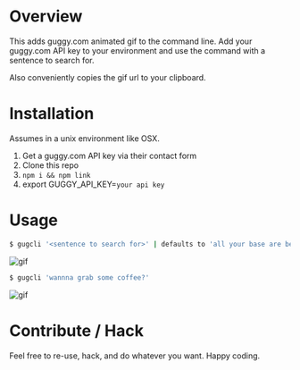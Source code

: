 # Overview

This adds guggy.com animated gif to the command line. Add your guggy.com API key to your environment and use the command with a sentence to search for.

Also conveniently copies the gif url to your clipboard.

# Installation

Assumes in a unix environment like OSX.

1. Get a guggy.com API key via their contact form
2. Clone this repo
3. `npm i && npm link`
4. export GUGGY_API_KEY=`your api key`


# Usage

```bash
$ gugcli '<sentence to search for>' | defaults to 'all your base are belong to us'
```

![gif](https://img.guggy.com/media/kRxydslQVJ/animated/0/o/guggy.gif)


```bash
$ gugcli 'wannna grab some coffee?'
```

![gif](https://img.guggy.com/media/QsMnQEgAVA/animated/0/o/guggy.gif)

# Contribute / Hack

Feel free to re-use, hack, and do whatever you want. Happy coding.

